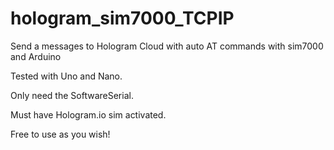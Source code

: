 
# hologram_sim7000_TCPIP
Send a messages to Hologram Cloud with auto AT commands with sim7000 and Arduino

Tested with Uno and Nano.

Only need the SoftwareSerial.

Must have Hologram.io sim activated.

Free to use as you wish!
